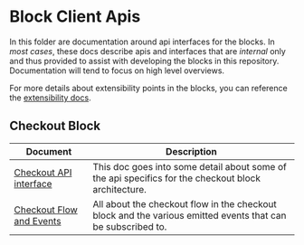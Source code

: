 # Block Client Apis

In this folder are documentation around api interfaces for the blocks. In _most cases_, these docs describe apis and interfaces that are _internal_ only and thus provided to assist with developing the blocks in this repository. Documentation will tend to focus on high level overviews.

For more details about extensibility points in the blocks, you can reference the [extensibility docs](../extensibility/README.md).

## Checkout Block

| Document | Description |
| ---------- | ---------- |
[Checkout API interface](./checkout/checkout-api.md) | This doc goes into some detail about some of the api specifics for the checkout block architecture.
[Checkout Flow and Events](../extensibility/checkout-flow-and-events.md) | All about the checkout flow in the checkout block and the various emitted events that can be subscribed to.